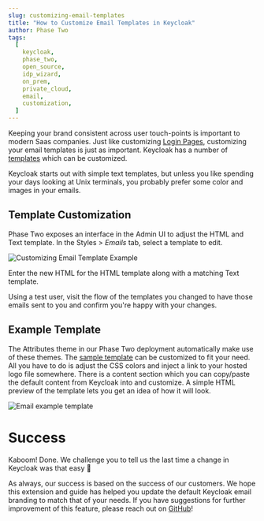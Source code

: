 ```yaml
---
slug: customizing-email-templates
title: "How to Customize Email Templates in Keycloak"
author: Phase Two
tags:
  [
    keycloak,
    phase_two,
    open_source,
    idp_wizard,
    on_prem,
    private_cloud,
    email,
    customization,
  ]
---
```


Keeping your brand consistent across user touch-points is important to modern Saas companies. Just like customizing [Login Pages](https://phasetwo.io/blog/customizing-login-pages), customizing your email templates is just as important. Keycloak has a number of [templates](https://phasetwo.io/docs/getting-started/email#content-templates) which can be customized.

Keycloak starts out with simple text templates, but unless you like spending your days looking at Unix terminals, you probably prefer some color and images in your emails.

## Template Customization

Phase Two exposes an interface in the Admin UI to adjust the HTML and Text template. In the Styles > _Emails_ tab, select a template to edit.

![Customizing Email Template Example](/blog/2024-04-08-email-templates.png)

Enter the new HTML for the HTML template along with a matching Text template.

Using a test user, visit the flow of the templates you changed to have those emails sent to you and confirm you're happy with your changes.

## Example Template

The Attributes theme in our Phase Two deployment automatically make use of these themes. The [sample template](https://github.com/p2-inc/keycloak-theme/examples) can be customized to fit your need. All you have to do is adjust the CSS colors and inject a link to your hosted logo file somewhere. There is a content section which you can copy/paste the default content from Keycloak into and customize. A simple HTML preview of the template lets you get an idea of how it will look.

![Email example template](/blog/2024-04-08-email-example-phaseII.png)

# Success

Kaboom! Done. We challenge you to tell us the last time a change in Keycloak was that easy 💪

As always, our success is based on the success of our customers. We hope this extension and guide has helped you update the default Keycloak email branding to match that of your needs. If you have suggestions for further improvement of this feature, please reach out on [GitHub](https://github.com/p2-inc)!
